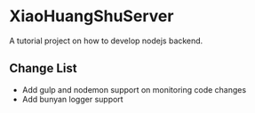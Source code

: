 # XiaoHuangShuServer
A tutorial project on how to develop nodejs backend. 

Change List
---
- Add gulp and nodemon support on monitoring code changes
- Add bunyan logger support